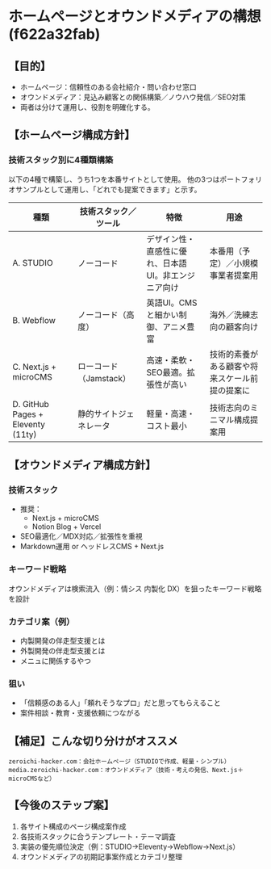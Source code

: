 # ホームページとオウンドメディアの構想(f622a32fab)
## 【目的】
- ホームページ：信頼性のある会社紹介・問い合わせ窓口
- オウンドメディア：見込み顧客との関係構築／ノウハウ発信／SEO対策
- 両者は分けて運用し、役割を明確化する。

## 【ホームページ構成方針】
### 技術スタック別に4種類構築
以下の4種で構築し、うち1つを本番サイトとして使用。
他の3つはポートフォリオサンプルとして運用し、「どれでも提案できます」と示す。

| 種類 | 技術スタック／ツール | 特徴 | 用途 |
|------|----------------------|------|------|
| A. STUDIO | ノーコード | デザイン性・直感性に優れ、日本語UI。非エンジニア向け | 本番用（予定）／小規模事業者提案用 |
| B. Webflow | ノーコード（高度） | 英語UI。CMSと細かい制御、アニメ豊富 | 海外／洗練志向の顧客向け |
| C. Next.js + microCMS | ローコード（Jamstack） | 高速・柔軟・SEO最適。拡張性が高い | 技術的素養がある顧客や将来スケール前提の提案に |
| D. GitHub Pages + Eleventy (11ty) | 静的サイトジェネレータ | 軽量・高速・コスト最小 | 技術志向のミニマル構成提案用 |

## 【オウンドメディア構成方針】
### 技術スタック
- 推奨：
  - Next.js + microCMS
  - Notion Blog + Vercel
- SEO最適化／MDX対応／拡張性を重視
- Markdown運用 or ヘッドレスCMS + Next.js

### キーワード戦略
オウンドメディアは検索流入（例：情シス 内製化 DX）を狙ったキーワード戦略を設計

### カテゴリ案（例）
- 内製開発の伴走型支援とは
- 外製開発の伴走型支援とは
- メニュに関係するやつ

### 狙い
- 「信頼感のある人」「頼れそうなプロ」だと思ってもらえること
- 案件相談・教育・支援依頼につながる

## 【補足】こんな切り分けがオススメ
```
zeroichi-hacker.com：会社ホームページ（STUDIOで作成、軽量・シンプル）
media.zeroichi-hacker.com：オウンドメディア（技術・考えの発信、Next.js＋microCMSなど）
```


## 【今後のステップ案】
1. 各サイト構成のページ構成案作成
2. 各技術スタックに合うテンプレート・テーマ調査
3. 実装の優先順位決定（例：STUDIO→Eleventy→Webflow→Next.js）
4. オウンドメディアの初期記事案作成とカテゴリ整理
